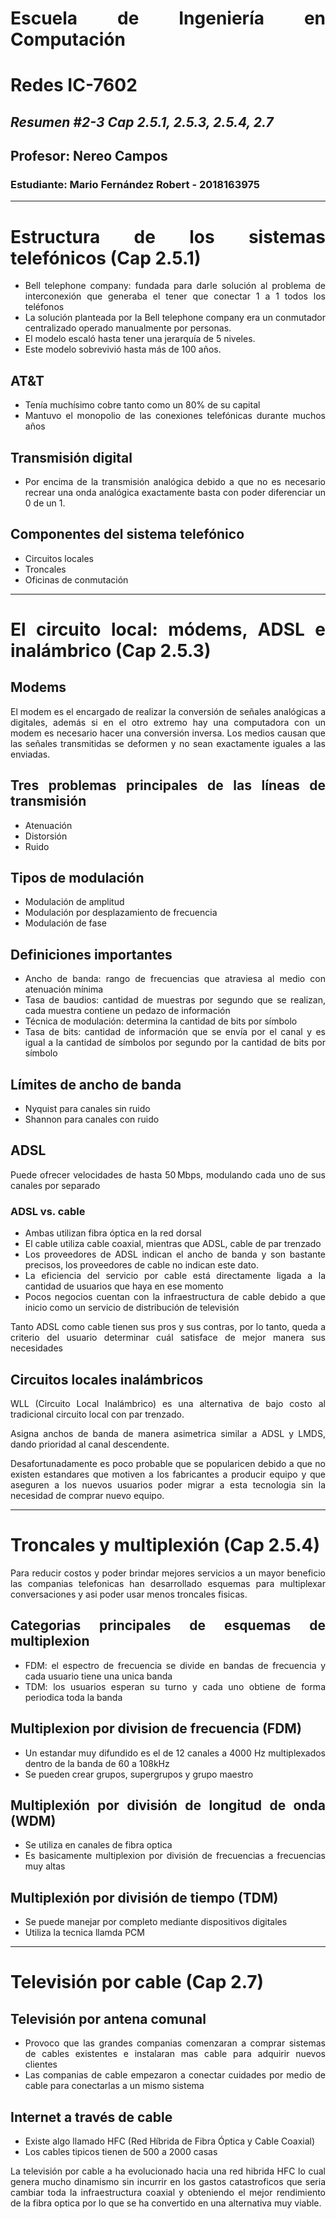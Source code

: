 
<div align="justify"> 

# Escuela de Ingeniería en Computación
# Redes IC-7602
## _Resumen #2-3 Cap 2.5.1, 2.5.3, 2.5.4, 2.7_
## Profesor: Nereo Campos
### Estudiante: Mario Fernández Robert - 2018163975
---------
# Estructura de los sistemas telefónicos (Cap 2.5.1)


- Bell telephone company: fundada para darle solución al problema de interconexión que generaba el tener que conectar 1 a 1 todos los teléfonos
- La solución planteada por la Bell telephone company era un conmutador centralizado operado manualmente por personas.
- El modelo escaló hasta tener una jerarquía de 5 niveles.
- Este modelo sobrevivió hasta más de 100 años.

## AT&T
- Tenía muchísimo cobre tanto como un 80% de su capital
- Mantuvo el monopolio de las conexiones telefónicas durante muchos años

## Transmisión digital
- Por encima de la transmisión analógica debido a que no es necesario recrear una onda analógica exactamente basta con poder diferenciar un 0 de un 1.

## Componentes del sistema telefónico
- Circuitos locales
- Troncales
- Oficinas de conmutación

-------------------
# El circuito local: módems, ADSL e inalámbrico (Cap 2.5.3)

## Modems
El modem es el encargado de realizar la conversión de señales analógicas a digitales, además si en el otro extremo hay una computadora con un modem es necesario hacer una conversión inversa.
Los medios causan que las señales transmitidas se deformen y no sean exactamente iguales a las enviadas.

## Tres problemas principales de las líneas de transmisión
- Atenuación
- Distorsión
- Ruido

## Tipos de modulación
- Modulación de amplitud
- Modulación por desplazamiento de frecuencia
- Modulación de fase

## Definiciones importantes
- Ancho de banda: rango de frecuencias que atraviesa al medio con atenuación mínima
- Tasa de baudios: cantidad de muestras por segundo que se realizan, cada muestra contiene un pedazo de información
- Técnica de modulación: determina la cantidad de bits por símbolo
- Tasa de bits: cantidad de información que se envía por el canal y es igual a la cantidad de símbolos por segundo por la cantidad de bits por símbolo

## Límites de ancho de banda
- Nyquist para canales sin ruido
- Shannon para canales con ruido

## ADSL
Puede ofrecer velocidades de hasta 50 Mbps, modulando cada uno de sus canales por separado


### ADSL vs. cable
- Ambas utilizan fibra óptica en la red dorsal
- El cable utiliza cable coaxial, mientras que ADSL, cable de par trenzado
- Los proveedores de ADSL indican el ancho de banda y son bastante precisos, los proveedores de cable no indican este dato.
- La eficiencia del servicio por cable está directamente ligada a la cantidad de usuarios que haya en ese momento
- Pocos negocios cuentan con la infraestructura de cable debido a que inicio como un servicio de distribución de televisión

Tanto ADSL como cable tienen sus pros y sus contras, por lo tanto, queda a criterio del usuario determinar cuál satisface de mejor manera sus necesidades


## Circuitos locales inalámbricos 
WLL (Circuito Local Inalámbrico) es una alternativa de bajo costo al tradicional circuito local con par trenzado.

Asigna anchos de banda de manera asimetrica similar a ADSL y LMDS, dando prioridad al canal descendente.

Desafortunadamente es poco probable que se popularicen debido a que no existen estandares que motiven a los fabricantes a producir equipo y que aseguren a los nuevos usuarios poder migrar a esta tecnologia sin la necesidad de comprar nuevo equipo.

---------

# Troncales y multiplexión (Cap 2.5.4)

Para reducir costos y poder brindar mejores servicios a un mayor beneficio las companias telefonicas han desarrollado esquemas para multiplexar conversaciones y asi poder usar menos troncales fisicas.

## Categorias principales de esquemas de multiplexion

- FDM: el espectro de frecuencia se divide en bandas de frecuencia y cada usuario tiene una unica banda 
- TDM: los usuarios esperan su turno y cada uno obtiene de forma periodica toda la banda

## Multiplexion por division de frecuencia (FDM)
- Un estandar muy difundido es el de 12 canales a 4000 Hz multiplexados dentro de la banda de 60 a 108kHz
- Se pueden crear grupos, supergrupos y grupo maestro

## Multiplexión por división de longitud de onda (WDM)
- Se utiliza en canales de fibra optica
- Es basicamente multiplexion por división de frecuencias a frecuencias muy altas

## Multiplexión por división de tiempo (TDM)
- Se puede manejar por completo mediante dispositivos digitales
- Utiliza la tecnica llamda PCM
---------

# Televisión por cable (Cap 2.7)

## Televisión por antena comunal
- Provoco que las grandes companias comenzaran a comprar sistemas de cables existentes e instalaran mas cable para adquirir nuevos clientes
- Las companias de cable empezaron a conectar cuidades por medio de cable para conectarlas a un mismo sistema

## Internet a través de cable
- Existe algo llamado HFC (Red Híbrida de Fibra Óptica y Cable Coaxial)
- Los cables tipicos tienen de 500 a 2000 casas

La televisión por cable a ha evolucionado hacia una red hibrida HFC lo cual genera mucho dinamismo sin incurrir en los gastos catastroficos que seria cambiar toda la infraestructura coaxial y obteniendo el mejor rendimiento de la fibra optica por lo que se ha convertido en una alternativa muy viable.

</div>